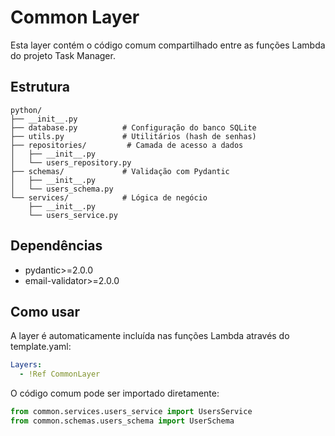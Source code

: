 # Common Layer

Esta layer contém o código comum compartilhado entre as funções Lambda do projeto Task Manager.

## Estrutura

```
python/
├── __init__.py
├── database.py          # Configuração do banco SQLite
├── utils.py             # Utilitários (hash de senhas)
├── repositories/         # Camada de acesso a dados
│   ├── __init__.py
│   └── users_repository.py
├── schemas/             # Validação com Pydantic
│   ├── __init__.py
│   └── users_schema.py
└── services/            # Lógica de negócio
    ├── __init__.py
    └── users_service.py
```

## Dependências

- pydantic>=2.0.0
- email-validator>=2.0.0

## Como usar

A layer é automaticamente incluída nas funções Lambda através do template.yaml:

```yaml
Layers:
  - !Ref CommonLayer
```

O código comum pode ser importado diretamente:

```python
from common.services.users_service import UsersService
from common.schemas.users_schema import UserSchema
```
